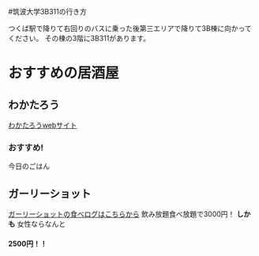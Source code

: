 

#筑波大学3B311の行き方

つくば駅で降りて右回りのバスに乗った後第三エリアで降りて3B棟に向かってください。
その棟の3階に3B311があります。


# おすすめの居酒屋

## わかたろう

[わかたろうwebサイト](http://wakataro.com)
### おすすめ!
今日のごはん

## ガーリーショット
[ガーリーショットの食べログはこちらから](https://tabelog.com/ibaraki/A0802/A080201/8015261/)
飲み放題食べ放題で3000円！
**しかも**
女性ならなんと
#### **2500円！！**
